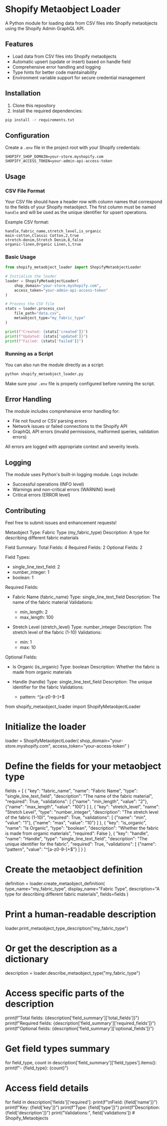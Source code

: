 # Shopify Metaobject Loader

A Python module for loading data from CSV files into Shopify metaobjects using the Shopify Admin GraphQL API.

## Features

- Load data from CSV files into Shopify metaobjects
- Automatic upsert (update or insert) based on handle field
- Comprehensive error handling and logging
- Type hints for better code maintainability
- Environment variable support for secure credential management

## Installation

1. Clone this repository
2. Install the required dependencies:
```bash
pip install -r requirements.txt
```

## Configuration

Create a `.env` file in the project root with your Shopify credentials:

```env
SHOPIFY_SHOP_DOMAIN=your-store.myshopify.com
SHOPIFY_ACCESS_TOKEN=your-admin-api-access-token
```

## Usage

### CSV File Format

Your CSV file should have a header row with column names that correspond to the fields of your Shopify metaobject. The first column must be named `handle` and will be used as the unique identifier for upsert operations.

Example CSV format:
```csv
handle,fabric_name,stretch_level,is_organic
main-cotton,Classic Cotton,2,true
stretch-denim,Stretch Denim,8,false
organic-linen,Organic Linen,1,true
```

### Basic Usage

```python
from shopify_metaobject_loader import ShopifyMetaobjectLoader

# Initialize the loader
loader = ShopifyMetaobjectLoader(
    shop_domain="your-store.myshopify.com",
    access_token="your-admin-api-access-token"
)

# Process the CSV file
stats = loader.process_csv(
    file_path="data.csv",
    metaobject_type="my_fabric_type"
)

print(f"Created: {stats['created']}")
print(f"Updated: {stats['updated']}")
print(f"Failed: {stats['failed']}")
```

### Running as a Script

You can also run the module directly as a script:

```bash
python shopify_metaobject_loader.py
```

Make sure your `.env` file is properly configured before running the script.

## Error Handling

The module includes comprehensive error handling for:
- File not found or CSV parsing errors
- Network issues or failed connections to the Shopify API
- GraphQL API errors (invalid permissions, malformed queries, validation errors)

All errors are logged with appropriate context and severity levels.

## Logging

The module uses Python's built-in logging module. Logs include:
- Successful operations (INFO level)
- Warnings and non-critical errors (WARNING level)
- Critical errors (ERROR level)

## Contributing

Feel free to submit issues and enhancement requests! 

Metaobject Type: Fabric Type (my_fabric_type)
Description: A type for describing different fabric materials

Field Summary:
Total Fields: 4
Required Fields: 2
Optional Fields: 2

Field Types:
- single_line_text_field: 2
- number_integer: 1
- boolean: 1

Required Fields:
- Fabric Name (fabric_name)
  Type: single_line_text_field
  Description: The name of the fabric material
  Validations:
    - min_length: 2
    - max_length: 100

- Stretch Level (stretch_level)
  Type: number_integer
  Description: The stretch level of the fabric (1-10)
  Validations:
    - min: 1
    - max: 10

Optional Fields:
- Is Organic (is_organic)
  Type: boolean
  Description: Whether the fabric is made from organic materials

- Handle (handle)
  Type: single_line_text_field
  Description: The unique identifier for the fabric
  Validations:
    - pattern: ^[a-z0-9-]+$ 

from shopify_metaobject_loader import ShopifyMetaobjectLoader

# Initialize the loader
loader = ShopifyMetaobjectLoader(
    shop_domain="your-store.myshopify.com",
    access_token="your-access-token"
)

# Define the fields for your metaobject type
fields = [
    {
        "key": "fabric_name",
        "name": "Fabric Name",
        "type": "single_line_text_field",
        "description": "The name of the fabric material",
        "required": True,
        "validations": [
            {"name": "min_length", "value": "2"},
            {"name": "max_length", "value": "100"}
        ]
    },
    {
        "key": "stretch_level",
        "name": "Stretch Level",
        "type": "number_integer",
        "description": "The stretch level of the fabric (1-10)",
        "required": True,
        "validations": [
            {"name": "min", "value": "1"},
            {"name": "max", "value": "10"}
        ]
    },
    {
        "key": "is_organic",
        "name": "Is Organic",
        "type": "boolean",
        "description": "Whether the fabric is made from organic materials",
        "required": False
    },
    {
        "key": "handle",
        "name": "Handle",
        "type": "single_line_text_field",
        "description": "The unique identifier for the fabric",
        "required": True,
        "validations": [
            {"name": "pattern", "value": "^[a-z0-9-]+$"}
        ]
    }
]

# Create the metaobject definition
definition = loader.create_metaobject_definition(
    type_name="my_fabric_type",
    display_name="Fabric Type",
    description="A type for describing different fabric materials",
    fields=fields
)

# Print a human-readable description
loader.print_metaobject_type_description("my_fabric_type")

# Or get the description as a dictionary
description = loader.describe_metaobject_type("my_fabric_type")

# Access specific parts of the description
print(f"Total fields: {description['field_summary']['total_fields']}")
print(f"Required fields: {description['field_summary']['required_fields']}")
print(f"Optional fields: {description['field_summary']['optional_fields']}")

# Get field types summary
for field_type, count in description['field_summary']['field_types'].items():
    print(f"- {field_type}: {count}")

# Access field details
for field in description['fields']['required']:
    print(f"\nField: {field['name']}")
    print(f"Key: {field['key']}")
    print(f"Type: {field['type']}")
    print(f"Description: {field['description']}")
    print("Validations:", field['validations']) # Shopify_Metaobjects
